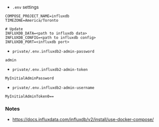 - `.env` settings
```env
COMPOSE_PROJECT_NAME=influxdb
TIMEZONE=America/Toronto

# Update
INFLUXDB_DATA=<path to influxdb data>
INFLUXDB_CONFIG=<path to influxdb config>
INFLUXDB_PORT=<influxdb port>
```

- `private/.env.influxdb2-admin-password`
```
admin
```

- `private/.env.influxdb2-admin-token`
```
MyInitialAdminPassword
```

- `private/.env.influxdb2-admin-username`
```
MyInitialAdminToken0==
```

### Notes
- https://docs.influxdata.com/influxdb/v2/install/use-docker-compose/
